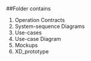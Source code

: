 ##Folder contains 
1. Operation Contracts
2. System-sequence Diagrams
3. Use-cases 
4. Use-case Diagram
5. Mockups
6. XD_prototype
